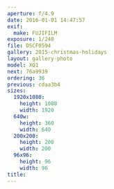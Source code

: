 ```yaml
---
aperture: f/4.9
date: 2016-01-01 14:47:57
exif:
  make: FUJIFILM
exposure: 1/240
file: DSCF0594
gallery: 2015-christmas-holidays
layout: gallery-photo
model: XQ1
next: 76a9939
ordering: 36
previous: cdaa3b4
sizes:
  1920x1080:
    height: 1080
    width: 1920
  640w:
    height: 360
    width: 640
  200x200:
    height: 200
    width: 200
  96x96:
    height: 96
    width: 96
title: 
---
```

